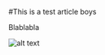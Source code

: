 #This is a test article boys

Blablabla


![alt text](https://github.com/[username]/[reponame]/blob/[branch]/image.jpg?raw=true)
